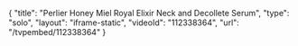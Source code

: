 {
    "title": "Perlier Honey Miel Royal Elixir Neck and Decollete Serum",
    "type": "solo",
    "layout": "iframe-static",
    "videoId": "112338364",
    "url": "\/tvpembed\/112338364"
}